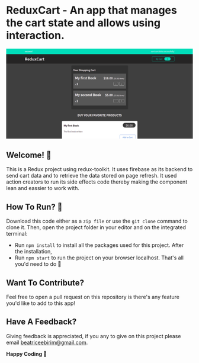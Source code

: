 # ReduxCart - An app that manages the cart state and allows using interaction.

![Home view of the food order app](./01-starting-project/public/reduxcart.png)

## Welcome! 👋
This is a Redux project using redux-toolkit. It uses firebase as its backend to send cart data and to retrieve the data stored on page refresh. It used action creators to run its side effects code thereby making the component lean and eassier to work with.

## How To Run? 🤔
Download this code either as a `zip file` or use the `git clone` command to clone it.
Then, open the project folder in your editor and on the integrated terminal:
-  Run `npm install` to install all the packages used for this project.
After the installation,
- Run `npm start` to run the project on your browser localhost.
    That's all you'd need to do 🙂

## Want To Contribute? 
Feel free to open a pull request on this repository is there's any feature you'd like to add to this app!

## Have A Feedback? 
Giving feedback is appreciated, if you any to give on this project please email beatriceebirim@gmail.com.

**Happy Coding 💪**
